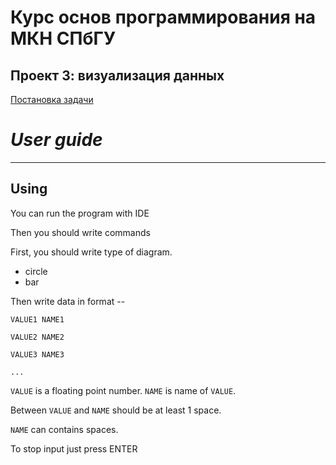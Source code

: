 # Курс основ программирования на МКН СПбГУ
## Проект 3: визуализация данных

[Постановка задачи](./TASK.md)

# *User guide*

---

## Using

You can run the program with IDE

Then you should write commands

First, you should write type of diagram.

+ circle
+ bar

Then write data in format --

```VALUE1 NAME1```

```VALUE2 NAME2```

```VALUE3 NAME3```

```...```

```VALUE``` is a floating point number. ```NAME``` is name of ```VALUE```.

Between ```VALUE``` and ```NAME``` should be at least 1 space.

```NAME``` can contains spaces.

To stop input just press ENTER

